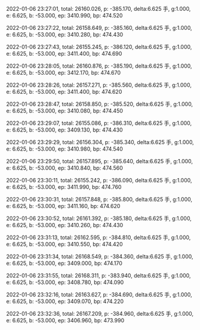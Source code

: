 2022-01-06 23:27:01, total: 26160.026, p: -385.170, delta:6.625 手, g:1.000, e: 6.625, b: -53.000, ep: 3410.990, bp: 474.520

2022-01-06 23:27:22, total: 26158.649, p: -385.160, delta:6.625 手, g:1.000, e: 6.625, b: -53.000, ep: 3410.280, bp: 474.430

2022-01-06 23:27:43, total: 26155.245, p: -386.120, delta:6.625 手, g:1.000, e: 6.625, b: -53.000, ep: 3411.400, bp: 474.690

2022-01-06 23:28:05, total: 26160.876, p: -385.190, delta:6.625 手, g:1.000, e: 6.625, b: -53.000, ep: 3412.170, bp: 474.670

2022-01-06 23:28:26, total: 26157.271, p: -385.560, delta:6.625 手, g:1.000, e: 6.625, b: -53.000, ep: 3411.400, bp: 474.620

2022-01-06 23:28:47, total: 26158.850, p: -385.520, delta:6.625 手, g:1.000, e: 6.625, b: -53.000, ep: 3410.080, bp: 474.450

2022-01-06 23:29:07, total: 26155.086, p: -386.310, delta:6.625 手, g:1.000, e: 6.625, b: -53.000, ep: 3409.130, bp: 474.430

2022-01-06 23:29:29, total: 26156.304, p: -385.340, delta:6.625 手, g:1.000, e: 6.625, b: -53.000, ep: 3410.980, bp: 474.540

2022-01-06 23:29:50, total: 26157.895, p: -385.640, delta:6.625 手, g:1.000, e: 6.625, b: -53.000, ep: 3410.840, bp: 474.560

2022-01-06 23:30:11, total: 26155.242, p: -386.090, delta:6.625 手, g:1.000, e: 6.625, b: -53.000, ep: 3411.990, bp: 474.760

2022-01-06 23:30:31, total: 26157.848, p: -385.800, delta:6.625 手, g:1.000, e: 6.625, b: -53.000, ep: 3411.160, bp: 474.620

2022-01-06 23:30:52, total: 26161.392, p: -385.180, delta:6.625 手, g:1.000, e: 6.625, b: -53.000, ep: 3410.260, bp: 474.430

2022-01-06 23:31:13, total: 26162.595, p: -384.810, delta:6.625 手, g:1.000, e: 6.625, b: -53.000, ep: 3410.550, bp: 474.420

2022-01-06 23:31:34, total: 26168.549, p: -384.360, delta:6.625 手, g:1.000, e: 6.625, b: -53.000, ep: 3409.000, bp: 474.170

2022-01-06 23:31:55, total: 26168.311, p: -383.940, delta:6.625 手, g:1.000, e: 6.625, b: -53.000, ep: 3408.780, bp: 474.090

2022-01-06 23:32:16, total: 26163.627, p: -384.690, delta:6.625 手, g:1.000, e: 6.625, b: -53.000, ep: 3409.070, bp: 474.220

2022-01-06 23:32:36, total: 26167.209, p: -384.960, delta:6.625 手, g:1.000, e: 6.625, b: -53.000, ep: 3406.960, bp: 473.990